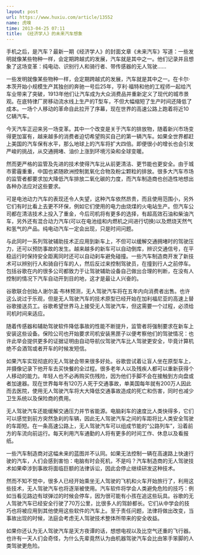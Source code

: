 ```yaml
---
layout: post
url: https://www.huxiu.com/article/13552
name: 虎嗅
time: 2013-04-25 07:11
title: 《经济学人》的未来汽车想象
---
```

手机之后，是汽车？最新一期《经济学人》的封面文章《未来汽车》写道：一些发明就像某些物种一样，会定期跨越式的发展，汽车就是其中之一。他们记录并且想象了这场变革：纯电动、识别行人和骑行者、带传感器的无人驾驶……

一些发明就像某些物种一样，会定期跨越式的发展，汽车就是其中之一。在卡尔·本茨开始小规模生产其独创的奔驰一号后25年，亨利·福特和他的工程师一起给汽车业带来了突破，1913年他们让汽车成为大众消费品并重新定义了现代的城市景观。在底特律厂房移动流水线上生产的T型车，不但大幅缩短了生产时间还降低了成本。一场个人移动的革命自此拉开了序幕，现在世界的高速公路上跑着将近10亿辆汽车。

今天汽车正迎来另一场变革。其中一个改变是关于汽车的排放物，随着新兴市场变得更加富有，越来越多的消费者迫切希望购买自己的第一辆汽车。如果全世界都赶上美国的汽车保有水平，那么地球上的汽车将扩大四倍。即便很小的增长也会引发严峻的挑战，从交通拥堵、油价上涨到环境污染和全球变暖。

然而更严格的监管及先进的技术使得汽车比从前更清洁、更节能也更安全。由于城市雾霾重重，中国也紧随欧洲控制氮氧化合物及粉尘颗粒的排放。很多大汽车市场的监管者都要求加大降低汽车排放二氧化碳的力度，而汽车制造商也创造性地想出各种办法应对这些要求。

可是电池动力汽车的表现还令人失望，这种汽车依然昂贵，而且使用范围小，另外它们有时比看上去更不环保，例如它们使用的电力由烧煤的火电站生产。但汽车公司都在清洁技术上投入了重金，今后司机将有更多的选择，有超高效石油和柴油汽车，另外还有混合动力汽车(可以在电池组和内燃机之间进行切换)以及燃烧天然气和氢气的产品。纯电动汽车一定会出现，只是时间问题。

与此同时一系列驾驶辅助技术正应用到新车上，不但可以缓解交通拥堵时的驾驶压力，还可以预防事故的发生。越来越多的新车可以自动倒库，辨识交通信号，在平稳运行时保持安全距离同时还可以自动刹车避免碰撞。一些汽车制造商开发了新技术可以辨别行人和骑自行车的人，然后反过来控制驾驶员，在撞到行人之前停车。包括谷歌在内的很多公司都致力于让驾驶辅助设备自己做出合理的判断，在没有人控制的情况下汽车自动开到目的地，这才是最让人兴奋的。

谷歌联合创始人谢尔盖·布林预测，无人驾驶汽车将在五年内向消费者出售。也许这么说过于乐观，但是无人驾驶汽车的技术原型已经开始在加利福尼亚的高速上替谷歌接送员工。谷歌希望世界马上接受无人驾驶汽车，但这需要一个过程，必须给司机时间来适应。

随着传感器和辅助驾驶软件降低事故的性能不断提升，监管者将强制要求在新车上安装这些设备。保险公司也开始要求司机安装黑匣子以便考察他们的驾驶情况：也许此举会提供更多的证据证明由自动导航仪驾驶汽车比人驾驶更安全，毕竟计算机绝不会酒驾或者开车的时候发短信。

如果汽车实现彻底的无人驾驶会带来很多好处。谷歌尝试着让盲人坐在原型车上，并摄像记录下他开车去买快餐的全过程。很多老年人以及残疾人都可以重新获得个人移动的能力。年轻人也不必再购买伤残险，因为他们手脚不会在接触到方向盘或者加速器。现在世界每年有120万人死于交通事故，单美国每年就有200万人因此而去医院，使用无人驾驶汽车将大大降低交通事故造成的死亡和伤害，同时也减少卫生系统以及保险商的费用。

无人驾驶汽车还能缓解交通压力并节省能源。电脑刹车的速度比人类快得多，它们可以感觉到前方突然急刹的车辆，因此无人驾驶汽车之间的车距将比人类安全驾驶的车距短。在一条高速公路上，无人驾驶汽车可以组成节能的“公路列车”，沿着前方的车流向前运行。每天利用汽车通勤的人将有更多的时间工作、休息以及看报纸。

一些汽车制造商对这幅未来的蓝图并不认同。如果无法控制一辆在高速路上快速行驶的汽车，人们会感到害怕：电脑有时会死机，不是吗？汽车制造商的无人驾驶技术如果牵涉到事故将面临巨额的法律诉讼，因此会停止继续研发这种技术。

然而不知不觉中，很多人已经开始乘坐无人驾驶的飞机和火车开始旅行了，利用这些技术，无人驾驶汽车也将逐渐被使用。汽车软件将学会人类避免危险的技巧：例如当看见路边有球弹过的时候会停车，因为很可能有小孩在追这些玩具。谷歌的无人驾驶汽车已经安全行驶了70万公里，比很多人的驾龄都长。它们从中学会的技巧也将被应用到其他使用这些软件的汽车上。至于责任问题，法律将做出改变，当事故出现的时候，法庭会考虑无人驾驶技术整体所带来的安全收益。

如果你还认为无人驾驶汽车是天方夜谭的话，想想电视以及比空气还重的飞行器。也许有一天人们会奇怪，为什么先辈竟然认为由机器驾驶汽车会比由笨手笨脚的人类驾驶更危险。

